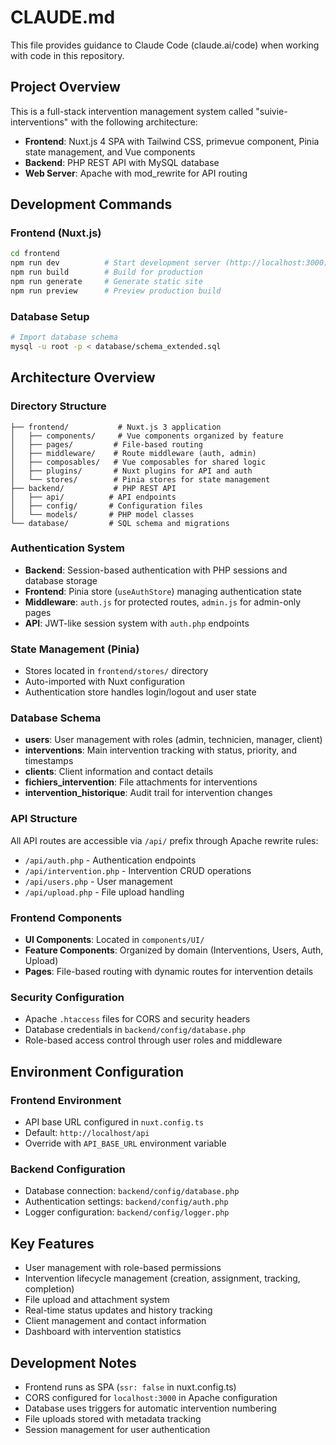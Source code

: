# CLAUDE.md

This file provides guidance to Claude Code (claude.ai/code) when working with code in this repository.

## Project Overview

This is a full-stack intervention management system called "suivie-interventions" with the following architecture:

- **Frontend**: Nuxt.js 4 SPA with Tailwind CSS, primevue component, Pinia state management, and Vue components
- **Backend**: PHP REST API with MySQL database
- **Web Server**: Apache with mod_rewrite for API routing

## Development Commands

### Frontend (Nuxt.js)

```bash
cd frontend
npm run dev          # Start development server (http://localhost:3000)
npm run build        # Build for production
npm run generate     # Generate static site
npm run preview      # Preview production build
```

### Database Setup

```bash
# Import database schema
mysql -u root -p < database/schema_extended.sql
```

## Architecture Overview

### Directory Structure

```
├── frontend/           # Nuxt.js 3 application
│   ├── components/     # Vue components organized by feature
│   ├── pages/         # File-based routing
│   ├── middleware/    # Route middleware (auth, admin)
│   ├── composables/   # Vue composables for shared logic
│   ├── plugins/       # Nuxt plugins for API and auth
│   └── stores/        # Pinia stores for state management
├── backend/           # PHP REST API
│   ├── api/          # API endpoints
│   ├── config/       # Configuration files
│   └── models/       # PHP model classes
└── database/         # SQL schema and migrations
```

### Authentication System

- **Backend**: Session-based authentication with PHP sessions and database storage
- **Frontend**: Pinia store (`useAuthStore`) managing authentication state
- **Middleware**: `auth.js` for protected routes, `admin.js` for admin-only pages
- **API**: JWT-like session system with `auth.php` endpoints

### State Management (Pinia)

- Stores located in `frontend/stores/` directory
- Auto-imported with Nuxt configuration
- Authentication store handles login/logout and user state

### Database Schema

- **users**: User management with roles (admin, technicien, manager, client)
- **interventions**: Main intervention tracking with status, priority, and timestamps
- **clients**: Client information and contact details
- **fichiers_intervention**: File attachments for interventions
- **intervention_historique**: Audit trail for intervention changes

### API Structure

All API routes are accessible via `/api/` prefix through Apache rewrite rules:

- `/api/auth.php` - Authentication endpoints
- `/api/intervention.php` - Intervention CRUD operations
- `/api/users.php` - User management
- `/api/upload.php` - File upload handling

### Frontend Components

- **UI Components**: Located in `components/UI/`
- **Feature Components**: Organized by domain (Interventions, Users, Auth, Upload)
- **Pages**: File-based routing with dynamic routes for intervention details

### Security Configuration

- Apache `.htaccess` files for CORS and security headers
- Database credentials in `backend/config/database.php`
- Role-based access control through user roles and middleware

## Environment Configuration

### Frontend Environment

- API base URL configured in `nuxt.config.ts`
- Default: `http://localhost/api`
- Override with `API_BASE_URL` environment variable

### Backend Configuration

- Database connection: `backend/config/database.php`
- Authentication settings: `backend/config/auth.php`
- Logger configuration: `backend/config/logger.php`

## Key Features

- User management with role-based permissions
- Intervention lifecycle management (creation, assignment, tracking, completion)
- File upload and attachment system
- Real-time status updates and history tracking
- Client management and contact information
- Dashboard with intervention statistics

## Development Notes

- Frontend runs as SPA (`ssr: false` in nuxt.config.ts)
- CORS configured for `localhost:3000` in Apache configuration
- Database uses triggers for automatic intervention numbering
- File uploads stored with metadata tracking
- Session management for user authentication
